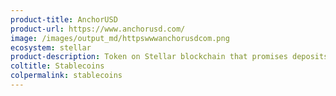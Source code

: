 ```yaml
---
product-title: AnchorUSD
product-url: https://www.anchorusd.com/
image: /images/output_md/httpswwwanchorusdcom.png
ecosystem: stellar
product-description: Token on Stellar blockchain that promises deposits are held 1&#58;1 in audited, US-based bank accounts.
coltitle: Stablecoins
colpermalink: stablecoins
---
```

